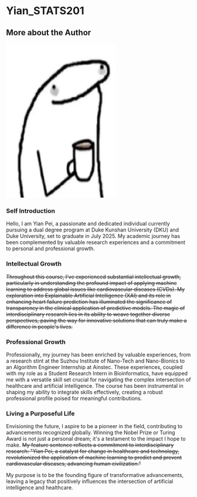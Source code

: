 # Yian_STATS201
## More about the Author

<img src="photo1.jpg" alt="photo" width="300" height="420">

### **Self Introduction**
Hello, I am Yian Pei, a passionate and dedicated individual currently pursuing a dual degree program at Duke Kunshan University (DKU) and Duke University, set to graduate in July 2025. My academic journey has been complemented by valuable research experiences and a commitment to personal and professional growth.

### **Intellectual Growth**

<s>Throughout this course, I've experienced substantial intellectual growth, particularly in understanding the profound impact of applying machine learning to address global issues like cardiovascular diseases (CVDs). My exploration into Explainable Artificial Intelligence (XAI) and its role in enhancing heart failure prediction has illuminated the significance of transparency in the clinical application of predictive models. The magic of interdisciplinary research lies in its ability to weave together diverse perspectives, paving the way for innovative solutions that can truly make a difference in people's lives.</s>

### **Professional Growth**

Professionally, my journey has been enriched by valuable experiences, from a research stint at the Suzhou Institute of Nano-Tech and Nano-Bionics to an Algorithm Engineer Internship at Ainstec. These experiences, coupled with my role as a Student Research Intern in Bioinformatics, have equipped me with a versatile skill set crucial for navigating the complex intersection of healthcare and artificial intelligence. The course has been instrumental in shaping my ability to integrate skills effectively, creating a robust professional profile poised for meaningful contributions.

### **Living a Purposeful Life**

Envisioning the future, I aspire to be a pioneer in the field, contributing to advancements recognized globally. Winning the Nobel Prize or Turing Award is not just a personal dream; it's a testament to the impact I hope to make. <s>My feature sentence reflects a commitment to interdisciplinary research: "Yian Pei, a catalyst for change in healthcare and technology, revolutionized the application of machine learning to predict and prevent cardiovascular diseases, advancing human civilization."</s>


My purpose is to be the founding figure of transformative advancements, leaving a legacy that positively influences the intersection of artificial intelligence and healthcare.
